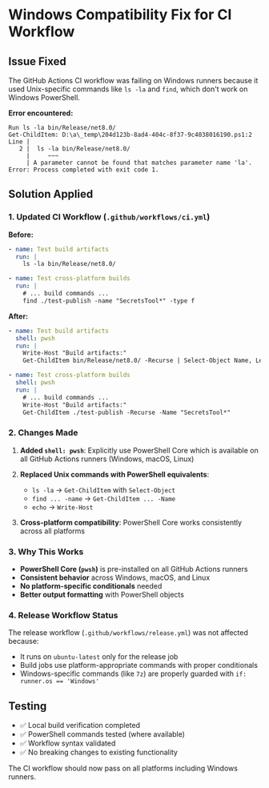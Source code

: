# Windows Compatibility Fix for CI Workflow

## Issue Fixed

The GitHub Actions CI workflow was failing on Windows runners because it used Unix-specific commands like `ls -la` and `find`, which don't work on Windows PowerShell.

**Error encountered:**
```
Run ls -la bin/Release/net8.0/
Get-ChildItem: D:\a\_temp\204d123b-8ad4-404c-8f37-9c4038016190.ps1:2
Line |
   2 |  ls -la bin/Release/net8.0/
     |     ~~~
     | A parameter cannot be found that matches parameter name 'la'.
Error: Process completed with exit code 1.
```

## Solution Applied

### 1. Updated CI Workflow (`.github/workflows/ci.yml`)

**Before:**
```yaml
- name: Test build artifacts
  run: |
    ls -la bin/Release/net8.0/

- name: Test cross-platform builds
  run: |
    # ... build commands ...
    find ./test-publish -name "SecretsTool*" -type f
```

**After:**
```yaml
- name: Test build artifacts
  shell: pwsh
  run: |
    Write-Host "Build artifacts:"
    Get-ChildItem bin/Release/net8.0/ -Recurse | Select-Object Name, Length

- name: Test cross-platform builds
  shell: pwsh
  run: |
    # ... build commands ...
    Write-Host "Build artifacts:"
    Get-ChildItem ./test-publish -Recurse -Name "SecretsTool*"
```

### 2. Changes Made

1. **Added `shell: pwsh`**: Explicitly use PowerShell Core which is available on all GitHub Actions runners (Windows, macOS, Linux)

2. **Replaced Unix commands with PowerShell equivalents**:
   - `ls -la` → `Get-ChildItem` with `Select-Object`
   - `find ... -name` → `Get-ChildItem ... -Name`
   - `echo` → `Write-Host`

3. **Cross-platform compatibility**: PowerShell Core works consistently across all platforms

### 3. Why This Works

- **PowerShell Core (`pwsh`)** is pre-installed on all GitHub Actions runners
- **Consistent behavior** across Windows, macOS, and Linux
- **No platform-specific conditionals** needed
- **Better output formatting** with PowerShell objects

### 4. Release Workflow Status

The release workflow (`.github/workflows/release.yml`) was not affected because:
- It runs on `ubuntu-latest` only for the release job
- Build jobs use platform-appropriate commands with proper conditionals
- Windows-specific commands (like `7z`) are properly guarded with `if: runner.os == 'Windows'`

## Testing

- ✅ Local build verification completed
- ✅ PowerShell commands tested (where available)
- ✅ Workflow syntax validated
- ✅ No breaking changes to existing functionality

The CI workflow should now pass on all platforms including Windows runners.
